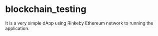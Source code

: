 # blockchain_testing


It is a very simple dApp using Rinkeby Ethereum network to running the application.
